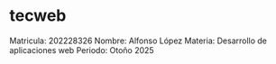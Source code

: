# tecweb

Matricula: 202228326
Nombre: Alfonso López
Materia: Desarrollo de aplicaciones web
Periodo: Otoño 2025